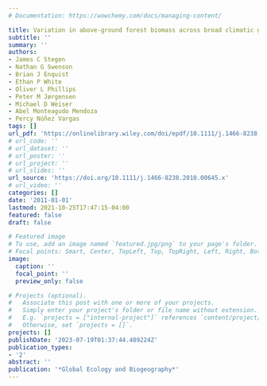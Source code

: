 ```yaml
---
# Documentation: https://wowchemy.com/docs/managing-content/

title: Variation in above-ground forest biomass across broad climatic gradients
subtitle: ''
summary: ''
authors:
- James C Stegen
- Nathan G Swenson
- Brian J Enquist
- Ethan P White
- Oliver L Phillips
- Peter M Jørgensen
- Michael D Weiser
- Abel Monteagudo Mendoza
- Percy Núñez Vargas
tags: []
url_pdf: 'https://onlinelibrary.wiley.com/doi/epdf/10.1111/j.1466-8238.2010.00645.x'
# url_code: ''
# url_dataset: ''
# url_poster: ''
# url_project: ''
# url_slides: ''
url_source: 'https://doi.org/10.1111/j.1466-8238.2010.00645.x'
# url_video: ''
categories: []
date: '2011-01-01'
lastmod: 2021-10-25T17:47:15-04:00
featured: false
draft: false

# Featured image
# To use, add an image named `featured.jpg/png` to your page's folder.
# Focal points: Smart, Center, TopLeft, Top, TopRight, Left, Right, BottomLeft, Bottom, BottomRight.
image:
  caption: ''
  focal_point: ''
  preview_only: false

# Projects (optional).
#   Associate this post with one or more of your projects.
#   Simply enter your project's folder or file name without extension.
#   E.g. `projects = ["internal-project"]` references `content/project/deep-learning/index.md`.
#   Otherwise, set `projects = []`.
projects: []
publishDate: '2023-07-19T01:37:44.489224Z'
publication_types:
- '2'
abstract: ''
publication: '*Global Ecology and Biogeography*'
---
```

